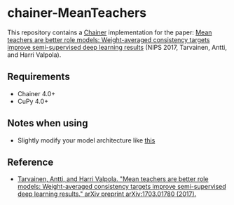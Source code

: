 # chainer-MeanTeachers

This repository contains a [Chainer](https://chainer.org/) implementation for the paper: [Mean teachers are better role models: Weight-averaged consistency targets improve semi-supervised deep learning results](https://arxiv.org/abs/1703.01780) (NIPS 2017, Tarvainen, Antti, and Harri Valpola).

## Requirements

- Chainer 4.0+
- CuPy 4.0+

## Notes when using

- Slightly modify your model architecture like [this](https://github.com/shunk031/chainer-MeanTeachers/blob/master/models/resnet.py#L68)

## Reference

- [Tarvainen, Antti, and Harri Valpola. "Mean teachers are better role models: Weight-averaged consistency targets improve semi-supervised deep learning results." arXiv preprint arXiv:1703.01780 (2017).](https://arxiv.org/abs/1703.01780)

